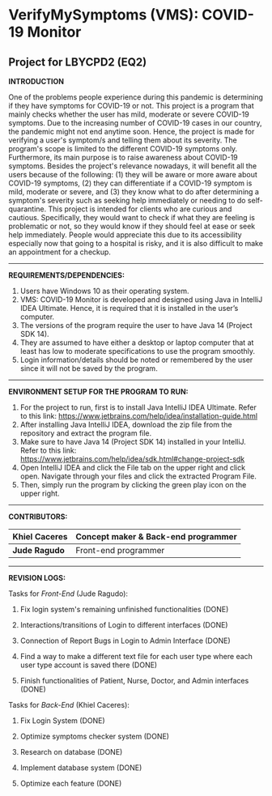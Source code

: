 # VerifyMySymptoms (VMS): COVID-19 Monitor

## Project for LBYCPD2 (EQ2)


**INTRODUCTION**

One of the problems people experience during this pandemic is determining if they have symptoms for 
COVID-19 or not. This project is a program that mainly checks whether the user has mild, moderate or 
severe COVID-19 symptoms. Due to the increasing number of COVID-19 cases in our country, the pandemic
might not end anytime soon. Hence, the project is made for verifying a user's symptom/s and telling 
them about its severity. The program's scope is limited to the different COVID-19 symptoms only. 
Furthermore, its main purpose is to raise awareness about COVID-19 symptoms. Besides the project's 
relevance nowadays, it will benefit all the users because of the following: (1) they will be aware or 
more aware about COVID-19 symptoms, (2) they can differentiate if a COVID-19 symptom is mild, moderate 
or severe, and (3) they know what to do after determining a symptom's severity such as seeking help 
immediately or needing to do self-quarantine. This project is intended for clients who are curious 
and cautious. Specifically, they would want to check if what they are feeling is problematic or not,
so they would know if they should feel at ease or seek help immediately. People would appreciate this
due to its accessibility especially now that going to a hospital is risky, and it is also difficult 
to make an appointment for a checkup.

-----------------------------------------------------------------------------------------------------
**REQUIREMENTS/DEPENDENCIES:**
1. Users have Windows 10 as their operating system.
2. VMS: COVID-19 Monitor is developed and designed using Java in IntelliJ IDEA Ultimate. Hence, it is required that it is installed in the user’s computer.
3. The versions of the program require the user to have Java 14 (Project SDK 14).
4. They are assumed to have either a desktop or laptop computer that at least has low to moderate specifications to use the program smoothly.
5. Login information/details should be noted or remembered by the user since it will not be saved by the program.
-----------------------------------------------------------------------------------------------------
**ENVIRONMENT SETUP FOR THE PROGRAM TO RUN:**
1. For the project to run, first is to install Java IntelliJ IDEA Ultimate. Refer to this link: https://www.jetbrains.com/help/idea/installation-guide.html
2. After installing Java IntelliJ IDEA, download the zip file from the repository and extract the program file.
3. Make sure to have Java 14 (Project SDK 14) installed in your IntelliJ. Refer to this link: https://www.jetbrains.com/help/idea/sdk.html#change-project-sdk
4. Open IntelliJ IDEA and click the File tab on the upper right and click open. Navigate through your files and click the extracted Program File.
5. Then, simply run the program by clicking the green play icon on the upper right.
-----------------------------------------------------------------------------------------------------
**CONTRIBUTORS:**

**Khiel Caceres** | Concept maker & Back-end programmer
-----------------|---------------------------
**Jude Ragudo** | Front-end programmer

-----------------------------------------------------------------------------------------------------
**REVISION LOGS:**

Tasks for *Front-End* (Jude Ragudo):

1. Fix login system's remaining unfinished functionalities (DONE)

2. Interactions/transitions of Login to different interfaces (DONE)

3. Connection of Report Bugs in Login to Admin Interface (DONE)

4. Find a way to make a different text file for each user type where each user type account is saved there (DONE)

5. Finish functionalities of Patient, Nurse, Doctor, and Admin interfaces (DONE)



Tasks for *Back-End* (Khiel Caceres):

1. Fix Login System (DONE)

2. Optimize symptoms checker system (DONE)

3. Research on database (DONE)

4. Implement database system (DONE)

5. Optimize each feature (DONE)
